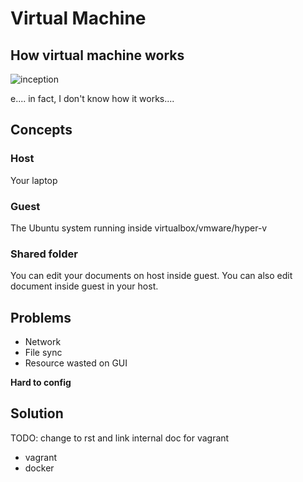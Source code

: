 # Virtual Machine

## How virtual machine works

![inception](images/inception.jpg)

e.... in fact, I don't know how it works....

## Concepts

### Host

Your laptop

### Guest

The Ubuntu system running inside virtualbox/vmware/hyper-v

### Shared folder

You can edit your documents on host inside guest. You can also edit document inside guest in your host.

## Problems

- Network
- File sync
- Resource wasted on GUI

**Hard to config**

## Solution

TODO: change to rst and link internal doc for vagrant

- vagrant
- docker
